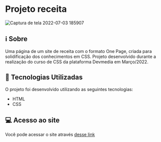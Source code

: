 # Projeto receita

![Captura de tela 2022-07-03 185907](https://user-images.githubusercontent.com/94997593/177058547-c33cb6d4-b225-471f-ab4d-0d44ef00125d.gif)



## :information_source: Sobre
Uma página de um site de receita com o formato One Page, criada para solidificação dos conhecimentos em CSS. Projeto desenvolvido durante a realização do curso de CSS da plataforma Devmedia em Março/2022.


## :rocket: Tecnologias Utilizadas 

O projeto foi desenvolvido utilizando as seguintes tecnologias:

- HTML
- CSS


## :computer: Acesso ao site

Você pode acessar o site através [desse link](http://parque-estadual.vercel.app/)
